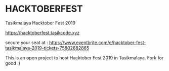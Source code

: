 # HACKTOBERFEST
Tasikmalaya Hacktober Fest 2019

https://hacktoberfest.tasikcode.xyz

secure your seat at :
https://www.eventbrite.com/e/hacktober-fest-tasikmalaya-2019-tickets-75802682865

This is an open project to host Hacktober Fest 2019 in Tasikmalaya. Fork for good :)

